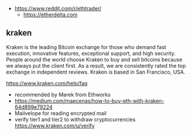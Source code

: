 - https://www.reddit.com/r/ethtrader/
  - https://etherdelta.com

## kraken

Kraken is the leading Bitcoin exchange for those who demand fast execution, innovative features, exceptional support, and high security. People around the world choose Kraken to buy and sell bitcoins because we always put the client first. As a result, we are consistently rated the top exchange in independent reviews. Kraken is based in San Francisco, USA.

https://www.kraken.com/help/faq

- recommended by Marek from Ethworks
- https://medium.com/maecenas/how-to-buy-eth-with-kraken-64d899e79224
- Mailvelope for reading encrypted mail
- verify tier1 and tier2 to withdraw cryptocurrencies https://www.kraken.com/u/verify
